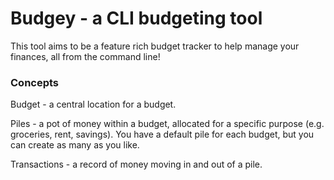 # Budgey - a CLI budgeting tool

This tool aims to be a feature rich budget tracker to help manage your finances, all from the command line!

### Concepts 
Budget - a central location for a budget.

Piles - a pot of money within a budget, allocated for a specific purpose (e.g. groceries, rent, savings). 
You have a default pile for each budget, but you can create as many as you like.

Transactions - a record of money moving in and out of a pile.

